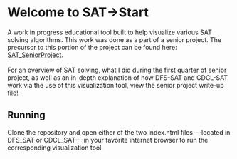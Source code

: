 # Welcome to SAT->Start
A work in progress educational tool built to help visualize various SAT solving algorithms. This work was done as a part of a senior project. The precursor to this portion of the project can be found here: [SAT_SeniorProject](https://github.com/fisherlyon/SAT_SeniorProject).<br><br>
For an overview of SAT solving, what I did during the first quarter of senior project, as well as an in-depth explanation of how DFS-SAT and CDCL-SAT work via the use of this visualization tool, view the senior project write-up file!

## Running
Clone the repository and open either of the two index.html files---located in DFS_SAT or CDCL_SAT---in your favorite internet browser to run the corresponding visualization tool.
